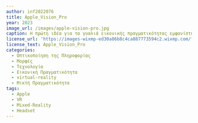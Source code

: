 ```yaml
---
author: inf2022076
title: Apple_Vision_Pro
year: 2023
image_url: /images/apple-vision-pro.jpg
caption: Η πρώτη ιδέα για τα γυαλιά εικονικής πραγματικότητας εμφανίστηκε από τον κινηματογραφίστα Morton Heilig το 1956 και υλοποιήθηκε το 1962 με το Sensorama. Συνδυάζονταν έγχρωμο 3D βίντεο, ήχος, δονήσεις, μυρωδιές και ατμοσφαιρικά φαινόμενα. Επιστρέφοντας στο σήμερα, η Apple έκανε την είσοδο της στην βιομηχανία των VR συσκευών τον Ιούνιο του 2023 με το Apple Vision Pro. Το Apple Vision Pro συνδυάζει απρόσκοπτα το ψηφιακό περιεχόμενο με τον φυσικό σας χώρο. Μπορείτε να πλοηγηθείτε απλά χρησιμοποιώντας τα μάτια, τα χέρια και τη φωνή σας.
license_url: 'https://images-wixmp-ed30a86b8c4ca887773594c2.wixmp.com/f/678dfc68-0d4f-4cac-817e-b2bc7a0b7c63/dfzgpbm-941593f6-78a7-45dd-8874-89e9782c52d3.jpg/v1/fill/w_1280,h_610,q_75,strp/apple_vision_pro_3d_model_pack_by_abdelrahman_dfzgpbm-fullview.jpg?token=eyJ0eXAiOiJKV1QiLCJhbGciOiJIUzI1NiJ9.eyJzdWIiOiJ1cm46YXBwOjdlMGQxODg5ODIyNjQzNzNhNWYwZDQxNWVhMGQyNmUwIiwiaXNzIjoidXJuOmFwcDo3ZTBkMTg4OTgyMjY0MzczYTVmMGQ0MTVlYTBkMjZlMCIsIm9iaiI6W1t7ImhlaWdodCI6Ijw9NjEwIiwicGF0aCI6IlwvZlwvNjc4ZGZjNjgtMGQ0Zi00Y2FjLTgxN2UtYjJiYzdhMGI3YzYzXC9kZnpncGJtLTk0MTU5M2Y2LTc4YTctNDVkZC04ODc0LTg5ZTk3ODJjNTJkMy5qcGciLCJ3aWR0aCI6Ijw9MTI4MCJ9XV0sImF1ZCI6WyJ1cm46c2VydmljZTppbWFnZS5vcGVyYXRpb25zIl19.JWhP3a5BG7x_0jOsTgeuh1zLF64p64oXX1mAXzRWo30'
license_text: Apple_Vision_Pro
categories:
  - Οπτικοποίηση της Πληροφορίας
  - Μορφές
  - Τεχνολογία
  - Εικονική Πραγματικότητα
  - virtual-reality
  - Μικτή Πραγματικότητα
tags:
  - Apple
  - VR 
  - Mixed-Reality
  - Headset  
---
```


